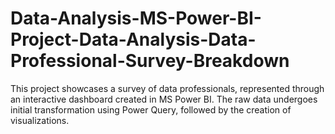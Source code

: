 # Data-Analysis-MS-Power-BI-Project-Data-Analysis-Data-Professional-Survey-Breakdown

This project showcases a survey of data professionals, represented through an interactive dashboard created in MS Power BI. The raw data undergoes initial transformation using Power Query, followed by the creation of visualizations.
